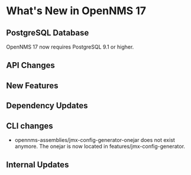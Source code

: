 What's New in OpenNMS 17
========================

PostgreSQL Database
-------------------

OpenNMS 17 now requires PostgreSQL 9.1 or higher.

API Changes
-----------

New Features
------------

Dependency Updates
------------------

CLI changes
------------------
 * opennms-assemblies/jmx-config-generator-onejar does not exist anymore. The onejar is now located in features/jmx-config-generator.
 

Internal Updates
----------------

[GNU Affero General Public License 3.0]: http://www.gnu.org/licenses/agpl-3.0.html
